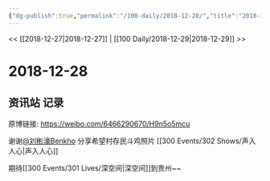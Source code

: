 ```yaml
---
{"dg-publish":true,"permalink":"/100-daily/2018-12-28/","title":"2018-12-28"}
---
```



<< [[2018-12-27\|2018-12-27]] | [[100 Daily/2018-12-29\|2018-12-29]] >>

# 2018-12-28

## 资讯站 记录

原博链接: https://weibo.com/6466290670/H9n5o5mcu

谢谢[@刘彬濠Benkho](https://weibo.com/n/%E5%88%98%E5%BD%AC%E6%BF%A0Benkho) 分享希望村存民斗鸡照片 [[300 Events/302 Shows/声入人心\|声入人心]]

期待[[300 Events/301 Lives/深空间\|深空间]]到贵州~~

